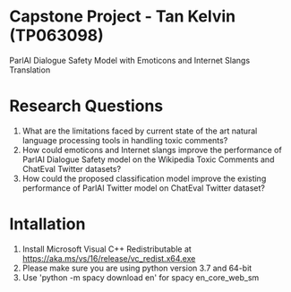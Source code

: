 # Capstone Project - Tan Kelvin (TP063098)

ParlAI Dialogue Safety Model with Emoticons and Internet Slangs Translation

# Research Questions
1. What are the limitations faced by current state of the art natural language processing tools in handling toxic comments?
2. How could emoticons and Internet slangs improve the performance of ParlAI Dialogue Safety model on the Wikipedia Toxic Comments and ChatEval Twitter datasets?
3. How could the proposed classification model improve the existing performance of ParlAI Twitter model on ChatEval Twitter dataset?

# Intallation
1. Install Microsoft Visual C++ Redistributable at https://aka.ms/vs/16/release/vc_redist.x64.exe
2. Please make sure you are using python version 3.7 and 64-bit
3. Use 'python -m spacy download en' for spacy en_core_web_sm